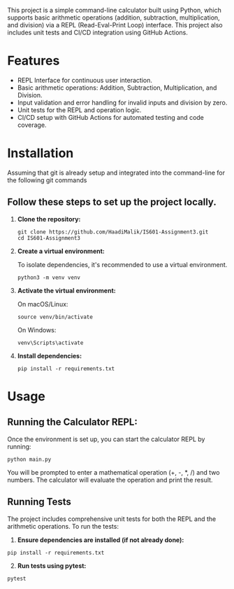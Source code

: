 This project is a simple command-line calculator built using Python, which supports basic arithmetic operations (addition, subtraction, multiplication, and division) via a REPL (Read-Eval-Print Loop) interface. This project also includes unit tests and CI/CD integration using GitHub Actions.

# Features

- REPL Interface for continuous user interaction.
- Basic arithmetic operations: Addition, Subtraction, Multiplication, and Division.
- Input validation and error handling for invalid inputs and division by zero.
- Unit tests for the REPL and operation logic.
- CI/CD setup with GitHub Actions for automated testing and code coverage.

# Installation

Assuming that git is already setup and integrated into the command-line for the following git commands

## Follow these steps to set up the project locally.

1.  **Clone the repository:**

    ```
    git clone https://github.com/HaadiMalik/IS601-Assignment3.git
    cd IS601-Assignment3
    ```

2.  **Create a virtual environment:**

    To isolate dependencies, it's recommended to use a virtual environment.

    ```
    python3 -m venv venv
    ```

3.  **Activate the virtual environment:**

    On macOS/Linux:

    ```
    source venv/bin/activate
    ```

    On Windows:

    ```
    venv\Scripts\activate
    ```

4.  **Install dependencies:**

    ```
    pip install -r requirements.txt
    ```

# Usage

## Running the Calculator REPL:

Once the environment is set up, you can start the calculator REPL by running:

```
python main.py
```

You will be prompted to enter a mathematical operation (+, -, \*, /) and two numbers. The calculator will evaluate the operation and print the result.

## Running Tests

The project includes comprehensive unit tests for both the REPL and the arithmetic operations. To run the tests:

1. **Ensure dependencies are installed (if not already done):**

```
pip install -r requirements.txt
```

2. **Run tests using pytest:**

```
pytest
```
